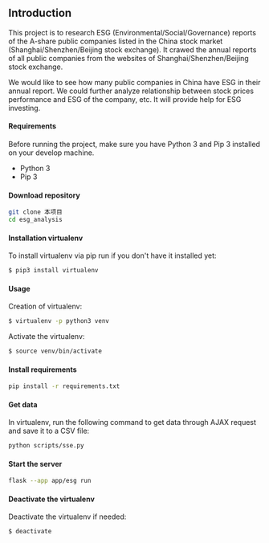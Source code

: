 ## Introduction

This project is to research ESG (Environmental/Social/Governance) reports of the A-share public companies listed in the China stock market (Shanghai/Shenzhen/Beijing stock exchange). It crawed the annual reports of all public companies from the websites of Shanghai/Shenzhen/Beijing stock exchange. 

We would like to see how many public companies in China have ESG in their annual report. We could further analyze relationship between stock prices performance and ESG of the company, etc. It will provide help for ESG investing.

#### Requirements
Before running the project, make sure you have Python 3 and Pip 3 installed on your develop machine.

* Python 3
* Pip 3

#### Download repository
    
```bash
git clone 本项目
cd esg_analysis
```

#### Installation virtualenv

To install virtualenv via pip run if you don't have it installed yet:
```bash
$ pip3 install virtualenv
```

#### Usage

Creation of virtualenv:
```bash
$ virtualenv -p python3 venv
```

Activate the virtualenv:
```bash
$ source venv/bin/activate
```

#### Install requirements

```bash
pip install -r requirements.txt
```

#### Get data

In virtualenv, run the following command to get data through AJAX request and save it to a CSV file:

```bash
python scripts/sse.py
``` 

#### Start the server

```bash
flask --app app/esg run
``` 
#### Deactivate the virtualenv

Deactivate the virtualenv if needed:
```bash
$ deactivate
```

